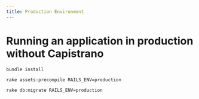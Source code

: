 ```yaml
---
title: Production Environment
---
```


# Running an application in production without Capistrano

  ```
  bundle install
  
  rake assets:precompile RAILS_ENV=production
	
  rake db:migrate RAILS_ENV=production
  ```

